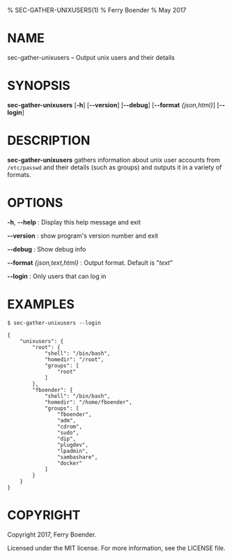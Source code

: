 % SEC-GATHER-UNIXUSERS(1)
% Ferry Boender
% May 2017

# NAME

sec-gather-unixusers – Output unix users and their details

# SYNOPSIS

 **sec-gather-unixusers** [**-h**] [**--version**] [**--debug**] [**--format** *{json,html}*] [**--login**]

# DESCRIPTION

**sec-gather-unixusers** gathers information about unix user accounts from
`/etc/passwd` and their details (such as groups) and outputs it in a variety
of formats.

# OPTIONS

**-h**, **--help**
:   Display this help message and exit

**--version**
:   show program's version number and exit

**--debug**
:   Show debug info

**--format** *{json,text,html}*
:   Output format. Default is "*text*"

**--login**
:   Only users that can log in

# EXAMPLES

    $ sec-gather-unixusers --login

    {
        "unixusers": {
            "root": {
                "shell": "/bin/bash", 
                "homedir": "/root", 
                "groups": [
                    "root"
                ]
            }, 
            "fboender": {
                "shell": "/bin/bash", 
                "homedir": "/home/fboender", 
                "groups": [
                    "fboender", 
                    "adm", 
                    "cdrom", 
                    "sudo", 
                    "dip", 
                    "plugdev", 
                    "lpadmin", 
                    "sambashare", 
                    "docker"
                ]
            }
        }
    }

# COPYRIGHT

Copyright 2017, Ferry Boender.

Licensed under the MIT license. For more information, see the LICENSE file.
